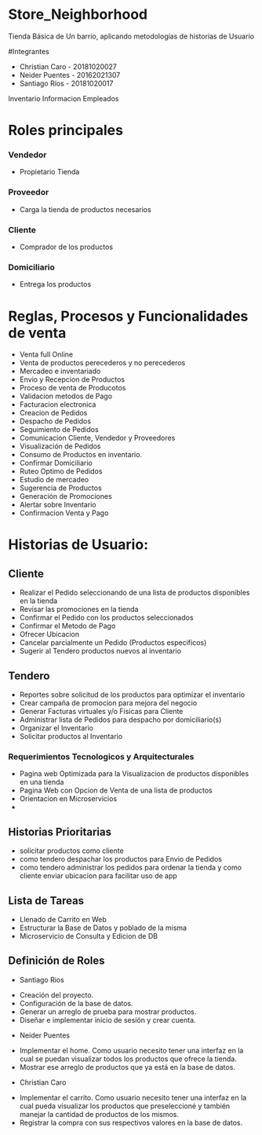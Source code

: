 # Store_Neighborhood
Tienda Básica de Un barrio, aplicando metodologías de historias de Usuario

#Integrantes
* Christian Caro - 20181020027
* Neider Puentes - 20162021307
* Santiago Ríos - 20181020017

Inventario
Informacion Empleados
# Roles principales
### Vendedor
- Propietario Tienda
### Proveedor
- Carga la tienda de productos necesarios

### Cliente
- Comprador de los productos

### Domiciliario
- Entrega los productos

# Reglas, Procesos y Funcionalidades de venta
* Venta full Online
* Venta de productos perecederos y no perecederos
* Mercadeo e inventariado
* Envio y Recepcion de Productos
* Proceso de venta de Producotos
* Validacion metodos de Pago
* Facturacion electronica
* Creacion de Pedidos
* Despacho de Pedidos
* Seguimiento de Pedidos
* Comunicacion Cliente, Vendedor y Proveedores
* Visualización de Pedidos
* Consumo de Productos en inventario.
* Confirmar Domiciliario
* Ruteo Optimo de Pedidos
* Estudio de mercadeo
* Sugerencia de Productos
* Generación de Promociones
* Alertar sobre Inventario
* Confirmacion Venta y Pago

# Historias de Usuario:

## Cliente
* Realizar el Pedido seleccionando de una lista de productos disponibles en la tienda
* Revisar las promociones en la tienda
* Confirmar el Pedido con los productos seleccionados
* Confirmar el Metodo de Pago
* Ofrecer Ubicacion 
* Cancelar parcialmente un Pedido (Productos especificos)
* Sugerir al Tendero productos nuevos al inventario

## Tendero
* Reportes sobre solicitud de los productos para optimizar el inventario
* Crear campaña de promocion para mejora del negocio
* Generar Facturas virtuales y/o Fisicas para Cliente
* Administrar lista de Pedidos para despacho por domiciliario(s)
* Organizar el Inventario
* Solicitar productos al Inventario


### Requerimientos Tecnologicos y Arquitecturales
* Pagina web Optimizada para la Visualizacion de productos disponibles en una tienda
* Pagina Web con Opcion de Venta de una lista de productos
* Orientacion en Microservicios
* 

## Historias Prioritarias
* solicitar productos como cliente
* como tendero despachar los productos para Envio de Pedidos
* como tendero administrar los pedidos para ordenar la tienda
y como cliente enviar ubicacion para facilitar uso de app


## Lista de Tareas

* Llenado de Carrito en Web
* Estructurar la Base de Datos y poblado de la misma
* Microservicio de Consulta y Edicion de DB


## Definición de Roles
* Santiago Rios
 - Creación del proyecto. 
 - Configuración de la base de datos.
 - Generar un arreglo de prueba para mostrar productos.
 - Diseñar e implementar inicio de sesión y crear cuenta.
* Neider Puentes 
 - Implementar el home. Como usuario necesito tener una interfaz en la cual se puedan visualizar todos los productos que ofrece la tienda.
 - Mostrar ese arreglo de productos que ya está en la base de datos.
* Christian  Caro
 - Implementar el carrito. Como usuario necesito tener una interfaz en la cual pueda visualizar los productos que preseleccioné y también manejar la cantidad de productos de los mismos.  
 - Registrar la compra con sus respectivos valores en la base de datos.
